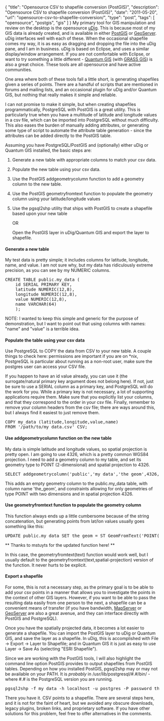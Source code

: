 {
  "title": "Opensource CSV to shapefile conversion (PostGIS)",
  "description": "Opensource CSV to shapefile conversion (PostGIS)",
  "date": "2011-05-20",
  "url": "opensource-csv-to-shapefile-conversion/",
  "type": "post",
  "tags": [
    "opensource",
    "postgis",
    "gis"
  ]
}
My primary tool for GIS manipulation and review on the desktop is the opensource [uDig](http://udig.refractions.net).  This is because most of my GIS data is already created, and is available in either [PostGIS](http://www.postgis.org/) or [GeoServer](http://geoserver.org/).  uDig interfaces well with each of these.  When the occasional shapefile comes my way, it is as easy as dragging and dropping the file into the uDig pane, and I am in business.  uDig is based on Eclipse, and uses a similar display/window arrangement.  If you are not comfortable with Eclipse, or want to try something a little different - [Quantum GIS](http://qgis.org/) (with [GRASS GIS](http://grass.osgeo.org/)) is also a great choice.  These tools are all opensource and have active communities.

One area where both of these tools fall a little short, is generating shapefiles given a series of points.  There are a handful of scripts that are mentioned in forums and mailing lists, and an occasional plugin for uDig and/or Quantum GIS, but nothing that really makes it simple and reliable.  

I can not promise to make it simple, but when creating shapefiles programmatically, PostgreSQL with PostGIS is a great utility.  This is particularly true when you have a multitude of latitude and longitude values in a csv file, which can be imported into PostgreSQL without much difficulty.  This also eases the burden of manually adding attributes, or generating some type of script to automate the attribute table generation - since the attributes can be added directly to the PostGIS table.  

Assuming you have PostgreSQL/PostGIS and (optionally) either uDig or Quantum GIS installed, the basic steps are:

1.  Generate a new table with appropriate columns to match your csv data.
2.  Populate the new table using your csv data.
3.  Use the PostGIS addgeometrycolumn function to add a geometry column to the new table.
4.  Use the PostGIS geometryfromtext function to populate the geometry column using your latitude/longitude values
5.  Use the pgsql2shp utility that ships with PostGIS to create a shapefile based upon your new table

    OR

    Open the PostGIS layer in uDig/Quantum GIS and export the layer to shapefile.

#### Generate a new table

My test data is pretty simple; it includes columns for latitude, longitude, name, and value.  I am not sure why, but my data has ridiculously extreme precision, as you can see by my NUMERIC columns.  

<pre>
CREATE TABLE public.my_data (
    id SERIAL PRIMARY KEY,
    latitude NUMERIC(12,8),
    longitude NUMERIC(12,8),
    value NUMERIC(12,8),
    name VARCHAR(64)
    );
</pre>

NOTE:  I wanted to keep this simple and generic for the purpose of demonstration, but I want to point out that using columns with names: "name" and "value" is a terrible idea.

#### Populate the table using your csv data

Use PostgreSQL to COPY the data from CSV to your new table.  A couple things to check here: permissions are important if you are on *nix, PostgreSQL is particular about running as a non-root user, make sure the postgres user can access your CSV file.  

If you happen to have an id value already, you can use it (the surrogate/natural primary key argument does not belong here).  If not, just be sure to use a SERIAL column as a primary key, and PostgreSQL will do the work for you.  While a primary key is not necessary, a lot of supporting applications require them.  Make sure that you explicitly list your columns, and that they correspond to the order in your csv file.  Finally, remember to remove your column headers from the csv file; there are ways around this, but I always find it easiest to just remove them.  

<pre>
COPY my_data (latitude,longitude,value,name)
FROM '/path/to/my_data.csv' CSV;
</pre>

#### Use addgeometrycolumn function on the new table

My data is simple latitude and longitude values, so spatial projection is pretty open.  I am going to use 4326, which is a pretty common WGS84 projection.  I need to add a geometry column to my table, and set its geometry type to POINT (2-dimensional) and spatial projection to 4326.

<pre>
SELECT addgeometrycolumn('public','my_data','the_geom',4326,'POINT',2);
</pre>

This adds an empty geometry column to the public.my_data table, with column name 'the_geom', and constraints allowing for only geometries of type POINT with two dimensions and in spatial projection 4326.

#### Use geometryfromtext function to populate the geometry column

This function always ends up a little cumbersome because of the string concatenation, but generating points from lat/lon values usually goes something like this:

<pre>
UPDATE public.my_data SET the_geom = ST_GeomFromText('POINT('||longitude||' '||latitude||')',4326);
</pre>
** Thanks to mstuyts for the updated function here! **

In this case, the geometryfromtext(text) function would work well, but I usually default to the geometryfromtext(text,spatial-projection) version of the function.  It never hurts to be explicit.

#### Export a shapefile

For some, this is not a necessary step, as the primary goal is to be able to add your csv points in a manner that allows you to investigate the points in the context of other GIS layers.  However, if you want to be able to pass the resulting data easily from one person to the next, a shapefile can be a convenient means of transfer (if you have bandwidth, [MapServer](http://www.mapserver.org/) or [GeoServer](http://geoserver.org/) are also a great avenue, and they can interface directly with PostGIS and PostgreSQL).  

Once you have the spatially projected data, it becomes a lot easier to generate a shapefile.  You can import the PostGIS layer to uDig or Quantum GIS, and save the layer as a shapefile.  In uDig, this is accomplished with  File -> Export -> Layer to Shapefile; and in Quantum GIS it is just as easy to use Layer -> Save As (selecting "ESRI Shapefile").  

Since we are working with the PostGIS tools, I will also highlight the command line option PostGIS provides to output shapefiles from PostGIS tables.  Depending on how you installed PostGIS, pgsql2shp may or may not be available on your PATH.  It is _probably_ in /usr/lib/postgresql/#.#/bin/ - where #.# is the PostgreSQL version you are running.

<pre>
pgsql2shp -f my_data -h localhost -u postgres -P password theDatabaseName "SELECT * FROM public.my_data"
</pre>

There you have it.  CSV points to a shapefile.  There are several steps here, and it is not for the faint of heart, but we avoided any obscure downloads, legacy plugins, broken links, and proprietary software.  If you have other solutions for this problem, feel free to offer alternatives in the comments.
